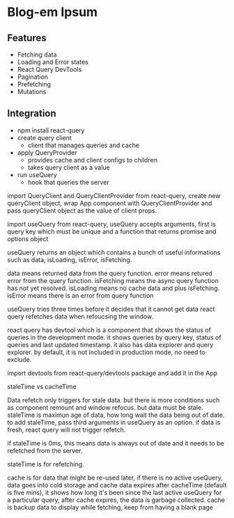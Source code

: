 # Blog-em Ipsum

## Features

-   Fetching data
-   Loading and Error states
-   React Query DevTools
-   Pagination
-   Prefetching
-   Mutations

## Integration

-   npm install react-query
-   create query client
    -   client that manages queries and cache
-   apply QueryProvider
    -   provides cache and client configs to children
    -   takes query client as a value
-   run useQuery
    -   hook that queries the server

import QueryClient and QueryClientProvider from react-query, create new queryClient object, wrap App component with QueryClientProvider and pass queryClient object as the value of client props.

import useQuery from react-query, useQuery accepts arguments, first is query key which must be unique and a function that returns promise and options object

useQuery returns an object which contains a bunch of useful informations such as data, isLoading, isError, isFetching.

data means returned data from the query function.
error means retured error from the query function.
isFetching means the async query function has not yet resolved.
isLoading means no cache data and plus isFetching.
isError means there is an error from query function

useQuery tries three times before it decides that it cannot get data
react query refetches data when refoucsing the window.

react query has devtool which is a component that shows the status of queries in the development mode. it shows queries by query key, status of queries and last updated timestamp. it also has data explorer and query explorer. by default, it is not included in production mode, no need to exclude.

import devtools from react-query/devtools package and add it in the App

staleTime vs cacheTime

Data refetch only triggers for stale data. but there is more conditions such as component remount and window refocus. but data must be stale. staleTime is maximun age of data, how long wait the data being out of date. to add staleTime, pass third arguments in useQuery as an option. if data is fresh, react query will not trigger refetch.

if staleTime is 0ms, this means data is always out of date and it needs to be refetched from the server.

stateTime is for refetching.

cache is for data that might be re-used later, if there is no active useQuery, data goes into cold storage and cache data expires after cacheTime (default is five mins), it shows how long it's been since the last active useQuery for a particular query, after cache expires, the data is garbage collected. cache is backup data to display while fetching, keep from having a blank page
